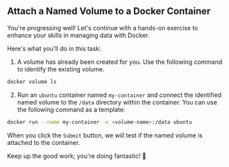 ## Attach a Named Volume to a Docker Container

You're progressing well! Let's continue with a hands-on exercise to enhance your skills in managing data with Docker.

Here's what you'll do in this task:

1. A volume has already been created for you. Use the following command to identify the existing volume.

```Bash
docker volume ls
```

2. Run an `ubuntu` container named `my-container` and connect the identified named volume to the `/data` directory within the container. You can use the following command as a template:

```Bash
docker run --name my-container -v <volume-name>:/data ubuntu
```

When you click the `Submit` button, we will test if the named volume is attached to the container.

Keep up the good work; you're doing fantastic! 🚀